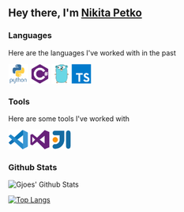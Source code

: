 ## Hey there, I'm [Nikita Petko](https://www.linkedin.com/in/nkpetko/)



<!--Image Link-->
[vscode]: https://code.visualstudio.com/
[Visual Studio]: https://visualstudio.microsoft.com/
[IntelliJ]: https://www.jetbrains.com/idea/
[pdn]: https://www.getpaint.net/
[unity]: https://unity.com/
[python]: https://www.python.org
[nodejs]: https://nodejs.org/en/
[csharp]: https://docs.microsoft.com/en-us/dotnet/csharp/
[html5]: https://html.spec.whatwg.org/
[css]: https://www.w3.org/Style/CSS/Overview.en.html
[java]: https://adoptopenjdk.net/
[python]: https://www.python.org/
[markdown]: https://www.markdownguide.org/
[flutter]: https://flutter.dev/
[golang]: https://golang.dev
[mc]: https://www.minecraft.net/en-us
[rl]: https://www.rocketleague.com/
[fh4]: https://forzamotorsport.net/en-us/games/fh4
[ms]: https://minesweeperonline.com/
[fs2020]: https://www.flightsimulator.com/
[typescript]: https://www.typescriptlang.org/

### Languages

Here are the languages I've worked with in the past

[<img src="https://raw.githubusercontent.com/devicons/devicon/master/icons/python/python-original-wordmark.svg" alt = "Python" title = "Python" width = "40" height = "40"/>][python] [<img src="https://raw.githubusercontent.com/devicons/devicon/master/icons/csharp/csharp-plain.svg" alt = "C#" title = "C#" width = "40" height = "40"/>][csharp] [<img src="https://raw.githubusercontent.com/devicons/devicon/master/icons/go/go-original.svg" alt = "Golang" title = "Golang" width = "40" height = "40"/>][golang][<img src="https://raw.githubusercontent.com/devicons/devicon/master/icons/typescript/typescript-original.svg" alt = "TypeScript" title="TypeScript" width="40" height="40"/>][typescript]
### Tools

Here are some tools I've worked with

[<img src="https://raw.githubusercontent.com/devicons/devicon/master/icons/vscode/vscode-original.svg" alt = "Vscode" title = "Visual Studio Code" height = "40">][vscode] [<img src="https://raw.githubusercontent.com/devicons/devicon/master/icons/visualstudio/visualstudio-plain.svg" alt = "Visual Studio" title = "Visual Studio" height = "40">][Visual Studio] [<img src="https://raw.githubusercontent.com/devicons/devicon/master/icons/intellij/intellij-original.svg" alt = "Intell IJ Idea" title = "Intell IJ Idea" height = "40">][IntelliJ]


### Github Stats

![Gjoes' Github Stats](https://github-readme-stats.vercel.app/api?username=nkpetko&theme=vue&count_private=true&show_icons=true)

[![Top Langs](https://github-readme-stats.vercel.app/api/top-langs/?username=nkpetko&langs_count=10)](https://github.com/anuraghazra/github-readme-stats)






<!--
**gjoedev/gjoedev** is a ✨ _special_ ✨ repository because its `README.md` (this file) appears on your GitHub profile.

Here are some ideas to get you started:

- 🔭 I’m currently working on ...
- 🌱 I’m currently learning ...
- 👯 I’m looking to collaborate on ...
- 🤔 I’m looking for help with ...
- 💬 Ask me about ...
- 📫 How to reach me: ...
- 😄 Pronouns: ...
- ⚡ Fun fact: ...
-->
